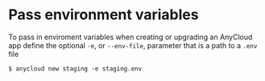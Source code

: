 # Pass environment variables

To pass in enviroment variables when creating or upgrading an AnyCloud app define the optional `-e`, or `--env-file`, parameter that is a path to a `.env` file

```
$ anycloud new staging -e staging.env
```

